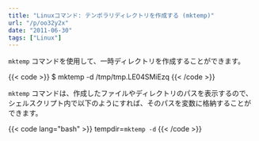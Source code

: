 ```yaml
---
title: "Linuxコマンド: テンポラリディレクトリを作成する (mktemp)"
url: "/p/oo32y2x"
date: "2011-06-30"
tags: ["Linux"]
---
```


`mktemp` コマンドを使用して、一時ディレクトリを作成することができます。

{{< code >}}
$ mktemp -d
/tmp/tmp.LE04SMiEzq
{{< /code >}}

`mktemp` コマンドは、作成したファイルやディレクトリのパスを表示するので、シェルスクリプト内で以下のようにすれば、そのパスを変数に格納することができます。

{{< code lang="bash" >}}
tempdir=`mktemp -d`
{{< /code >}}

